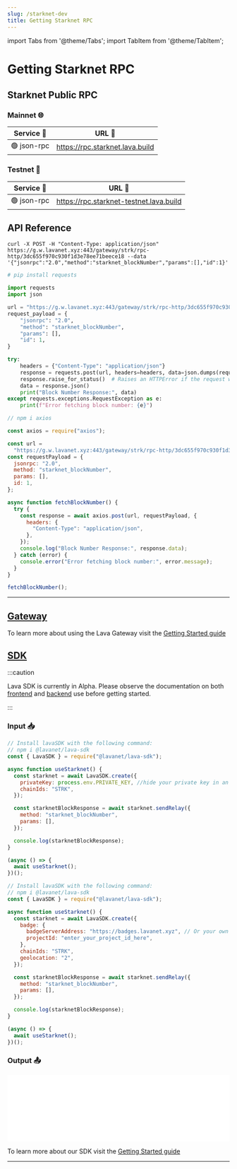 ```yaml
---
slug: /starknet-dev
title: Getting Starknet RPC
---
```


import Tabs from '@theme/Tabs';
import TabItem from '@theme/TabItem';

# Getting Starknet RPC

## Starknet Public RPC

### Mainnet 🌐

| Service 🔌  | URL 🔗                            |
| ----------- | --------------------------------- |
| 🟢 json-rpc | <https://rpc.starknet.lava.build> |

### Testnet 🧪

| Service 🔌  | URL 🔗                                    |
| ----------- | ----------------------------------------- |
| 🟢 json-rpc | <https://rpc.starknet-testnet.lava.build> |

## API Reference

<Tabs>
<TabItems value="REST/HTTP" label="REST/HTTP">
<Tabs>
<TabItems value="cURL" label="cURL">

```shell
curl -X POST -H "Content-Type: application/json" https://g.w.lavanet.xyz:443/gateway/strk/rpc-http/3dc655f970c930f1d3e78ee71beece18 --data '{"jsonrpc":"2.0","method":"starknet_blockNumber","params":[],"id":1}'
```

</TabItems>
<TabItems value="Python" label="Python">

```python
# pip install requests

import requests
import json

url = "https://g.w.lavanet.xyz:443/gateway/strk/rpc-http/3dc655f970c930f1d3e78ee71beece18"
request_payload = {
    "jsonrpc": "2.0",
    "method": "starknet_blockNumber",
    "params": [],
    "id": 1,
}

try:
    headers = {"Content-Type": "application/json"}
    response = requests.post(url, headers=headers, data=json.dumps(request_payload))
    response.raise_for_status()  # Raises an HTTPError if the request was unsuccessful
    data = response.json()
    print("Block Number Response:", data)
except requests.exceptions.RequestException as e:
    print(f"Error fetching block number: {e}")

```

 </TabItems>
<TabItems value="NodeJS" label="NodeJS">

```jsx
// npm i axios

const axios = require("axios");

const url =
  "https://g.w.lavanet.xyz:443/gateway/strk/rpc-http/3dc655f970c930f1d3e78ee71beece18";
const requestPayload = {
  jsonrpc: "2.0",
  method: "starknet_blockNumber",
  params: [],
  id: 1,
};

async function fetchBlockNumber() {
  try {
    const response = await axios.post(url, requestPayload, {
      headers: {
        "Content-Type": "application/json",
      },
    });
    console.log("Block Number Response:", response.data);
  } catch (error) {
    console.error("Error fetching block number:", error.message);
  }
}

fetchBlockNumber();
```

 </TabItems>

</Tabs>
</TabItems>

</Tabs>

<hr/>

## [Gateway](https://gateway.lavanet.xyz/?utm_source=starknet-dev&utm_medium=docs&utm_campaign=docs-to-gateway)

To learn more about using the Lava Gateway visit the [Getting Started guide](https://docs.lavanet.xyz/gateway-getting-started?utm_source=starknet-dev&utm_medium=docs&utm_campaign=docs-to-docs)

## [SDK](https://github.com/lavanet/lava-sdk)

:::caution

Lava SDK is currently in Alpha. Please observe the documentation on both [frontend](https://docs.lavanet.xyz/sdk-frontend?utm_source=getting-starknet-rpc&utm_medium=docs&utm_campaign=docs-to-docs) and [backend](https://docs.lavanet.xyz/sdk-backend?utm_source=getting-starknet-rpc&utm_medium=docs&utm_campaign=docs-to-docs) use before getting started.

:::

### Input 📥

<Tabs>

<TabItem value="backend" label="BackEnd">

```jsx
// Install lavaSDK with the following command:
// npm i @lavanet/lava-sdk
const { LavaSDK } = require("@lavanet/lava-sdk");

async function useStarknet() {
  const starknet = await LavaSDK.create({
    privateKey: process.env.PRIVATE_KEY, //hide your private key in an environmental variable
    chainIds: "STRK",
  });

  const starknetBlockResponse = await starknet.sendRelay({
    method: "starknet_blockNumber",
    params: [],
  });

  console.log(starknetBlockResponse);
}

(async () => {
  await useStarknet();
})();
```

</TabItem>
<TabItem value="frontend" label="FrontEnd">

```jsx
// Install lavaSDK with the following command:
// npm i @lavanet/lava-sdk
const { LavaSDK } = require("@lavanet/lava-sdk");

async function useStarknet() {
  const starknet = await LavaSDK.create({
    badge: {
      badgeServerAddress: "https://badges.lavanet.xyz", // Or your own Badge-Server URL
      projectId: "enter_your_project_id_here",
    },
    chainIds: "STRK",
    geolocation: "2",
  });

  const starknetBlockResponse = await starknet.sendRelay({
    method: "starknet_blockNumber",
    params: [],
  });

  console.log(starknetBlockResponse);
}

(async () => {
  await useStarknet();
})();
```

</TabItem>

</Tabs>

### Output 📤

<iframe width="100%" src="/img/chains/starknet_call.webm" frameborder="0" allow="autoplay; encrypted-media; gyroscope; picture-in-picture" allowfullscreen></iframe>

To learn more about our SDK visit the [Getting Started guide](https://docs.lavanet.xyz/sdk-getting-started?utm_source=getting-starknet-rpc&utm_medium=docs&utm_campaign=docs-to-docs)

<hr />
